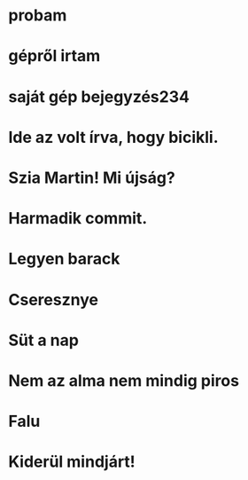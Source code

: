 #  probam
# gépről irtam 
# saját gép bejegyzés234
# Ide az volt írva, hogy bicikli.
# Szia Martin! Mi újság?
# Harmadik commit.
# Legyen barack
# Cseresznye
# Süt a nap
# Nem az alma nem mindig piros
# Falu
# Kiderül mindjárt!
